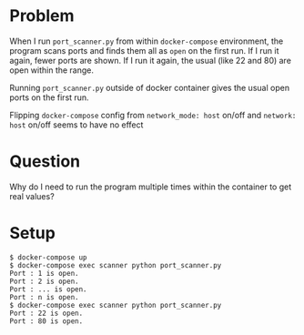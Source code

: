 # Problem
When I run `port_scanner.py` from within `docker-compose` environment, 
the program scans ports and finds them all as `open` on the first run. 
If I run it again, fewer ports are shown. If I run it again, the usual (like 22 and 80)
are open within the range.

Running `port_scanner.py` outside of docker container gives the usual open ports
on the first run.

Flipping `docker-compose` config from `network_mode: host` on/off 
and `network: host` on/off seems to have no effect

# Question
Why do I need to run the program multiple times within the container to get real values?

# Setup
```
$ docker-compose up
$ docker-compose exec scanner python port_scanner.py
Port : 1 is open.
Port : 2 is open.
Port : ... is open.
Port : n is open.
$ docker-compose exec scanner python port_scanner.py
Port : 22 is open.
Port : 80 is open.
```
